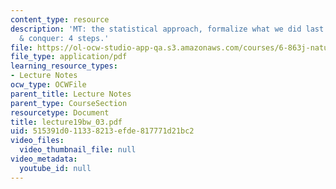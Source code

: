 ```yaml
---
content_type: resource
description: 'MT: the statistical approach, formalize what we did last time, divide
  & conquer: 4 steps.'
file: https://ol-ocw-studio-app-qa.s3.amazonaws.com/courses/6-863j-natural-language-and-the-computer-representation-of-knowledge-spring-2003/515391d011338213efde817771d21bc2_lecture19bw_03.pdf
file_type: application/pdf
learning_resource_types:
- Lecture Notes
ocw_type: OCWFile
parent_title: Lecture Notes
parent_type: CourseSection
resourcetype: Document
title: lecture19bw_03.pdf
uid: 515391d0-1133-8213-efde-817771d21bc2
video_files:
  video_thumbnail_file: null
video_metadata:
  youtube_id: null
---
```


